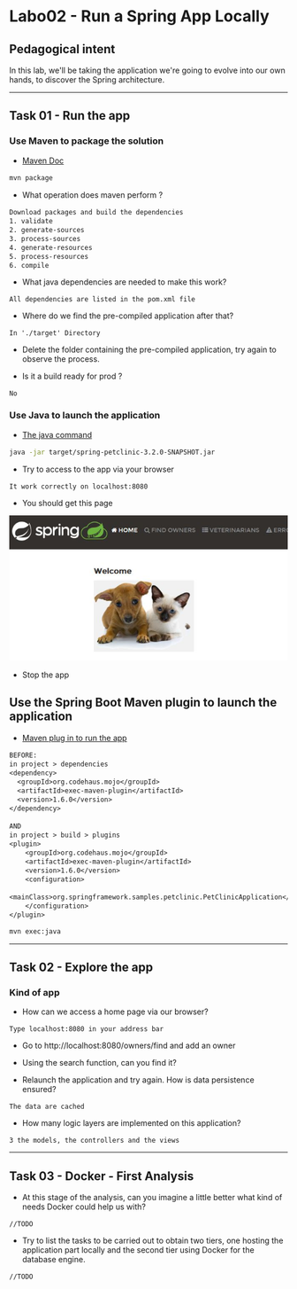 # Labo02 - Run a Spring App Locally

## Pedagogical intent
In this lab, we'll be taking the application we're going to evolve into our own hands, to discover the Spring architecture.

---

## Task 01 - Run the app

### Use Maven to package the solution

* [Maven Doc](https://maven.apache.org/guides/getting-started/maven-in-five-minutes.html#build-the-project)

```bash
mvn package
```

* What operation does maven perform ?

```
Download packages and build the dependencies
1. validate
2. generate-sources
3. process-sources
4. generate-resources
5. process-resources
6. compile
```

* What java dependencies are needed to make this work?

```
All dependencies are listed in the pom.xml file
```

* Where do we find the pre-compiled application after that?

```
In './target' Directory
```

* Delete the folder containing the pre-compiled application, try again to observe the process.

* Is it a build ready for prod ?

```
No
```

### Use Java to launch the application

* [The java command](https://docs.oracle.com/en/java/javase/14/docs/specs/man/java.html)

```bash
java -jar target/spring-petclinic-3.2.0-SNAPSHOT.jar
```

* Try to access to the app via your browser

```
It work correctly on localhost:8080
```

* You should get this page

![Home Page](img/webappSample.JPG)

* Stop the app

## Use the Spring Boot Maven plugin to launch the application

* [Maven plug in to run the app](https://docs.spring.io/spring-boot/docs/current/maven-plugin/reference/htmlsingle/#run)

```
BEFORE:
in project > dependencies
<dependency>
  <groupId>org.codehaus.mojo</groupId>
  <artifactId>exec-maven-plugin</artifactId>
  <version>1.6.0</version>
</dependency>

AND
in project > build > plugins
<plugin>
    <groupId>org.codehaus.mojo</groupId>
    <artifactId>exec-maven-plugin</artifactId>
    <version>1.6.0</version>
    <configuration>
      <mainClass>org.springframework.samples.petclinic.PetClinicApplication</mainClass>
    </configuration>
</plugin>
```

```bash
mvn exec:java
```

---

## Task 02 - Explore the app

### Kind of app

* How can we access a home page via our browser?

```
Type localhost:8080 in your address bar
```

* Go to http://localhost:8080/owners/find and add an owner

* Using the search function, can you find it?

* Relaunch the application and try again. How is data persistence ensured?

```
The data are cached
```

* How many logic layers are implemented on this application?

```
3 the models, the controllers and the views
```

---
## Task 03 - Docker - First Analysis

* At this stage of the analysis, can you imagine a little better what kind of needs Docker could help us with?

```
//TODO
```

* Try to list the tasks to be carried out to obtain two tiers, one hosting the application part locally and the second tier using Docker for the database engine.

```
//TODO
```
